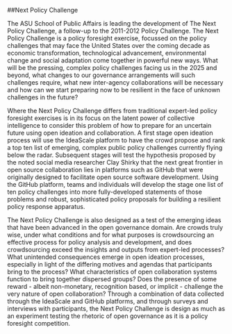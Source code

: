 ##Next Policy Challenge

The ASU School of Public Affairs is leading the development of The Next Policy Challenge, a follow-up to the 2011-2012 Policy Challenge. 
The Next Policy Challenge is a policy foresight exercise, focussed on the policy challenges that may face the United States over the coming decade as economic transformation, technological advancement, environmental change and social adaptation come together in powerful new ways. 
What will be the pressing, complex policy challenges facing us in the 2025 and beyond, what changes to our governance arrangements will such challenges require, what new inter-agency collaborations will be necessary and how can we start preparing now to be resilient in the face of unknown challenges in the future?

Where the Next Policy Challenge differs from traditional expert-led policy foresight exercises is in its focus on the latent power of collective intelligence to consider this problem of how to prepare for an uncertain future using open ideation and collaboration. 
A first stage open ideation process will use the IdeaScale platform to have the crowd propose and rank a top ten list of emerging, complex public policy challenges currently flying below the radar. 
Subsequent stages will test the hypothesis proposed by the noted social media researcher Clay Shirky that the next great frontier in open source collaboration lies in platforms such as GitHub that were originally designed to facilitate open source software development. 
Using the GitHub platform, teams and individuals will develop the stage one list of ten policy challenges into more fully-developed statements of those problems and robust, sophisticated policy proposals for building a resilient policy response apparatus.

The Next Policy Challenge is also designed as a test of the emerging ideas that have been advanced in the open governance domain. 
Are crowds truly wise, under what conditions and for what purposes is crowdsourcing an effective process for policy analysis and development, and does crowdsourcing exceed the insights and outputs from expert-led processes? 
What unintended consequences emerge in open ideation processes, especially in light of the differing motives and agendas that participants bring to the process? 
What characteristics of open collaboration systems function to bring together dispersed groups? 
Does the presence of some reward - albeit non-monetary, recognition based, or implicit - challenge the very nature of open collaboration? 
Through a combination of data collected through the IdeaScale and GitHub platforms, and through surveys and interviews with participants, the Next Policy Challenge is design as much as an experiment testing the rhetoric of open governance as it is a policy foresight competition.
